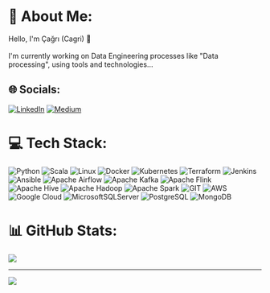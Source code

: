 # 💫 About Me:
Hello, I'm Çağrı (Cagri) 👋<br><br>
I'm currently working on Data Engineering processes like "Data processing", using tools and technologies...

## 🌐 Socials:
[![LinkedIn](https://img.shields.io/badge/LinkedIn-%230077B5.svg?logo=linkedin&logoColor=white)](https://linkedin.com/in/m-çağrı-aktaş-6998a3216)
[![Medium](https://img.shields.io/badge/Medium-12100E?style=for-the-badge&logo=medium&logoColor=white)](https://medium.com/@mucagriaktas)

# 💻 Tech Stack:
![Python](https://img.shields.io/badge/python-3670A0?style=for-the-badge&logo=python&logoColor=ffdd54) 
![Scala](https://img.shields.io/badge/Scala-%23DC322F.svg?style=for-the-badge&logo=scala&logoColor=white)
![Linux](https://img.shields.io/badge/Linux-FCC624?style=for-the-badge&logo=linux&logoColor=black) 
![Docker](https://img.shields.io/badge/docker-%230db7ed.svg?style=for-the-badge&logo=docker&logoColor=white) 
![Kubernetes](https://img.shields.io/badge/kubernetes-%23326ce5.svg?style=for-the-badge&logo=kubernetes&logoColor=white)
![Terraform](https://img.shields.io/badge/Terraform-FCC624?style=for-the-badge&logo=terraform&logoColor=black)
![Jenkins](https://img.shields.io/badge/Jenkins-D24939?logo=jenkins&logoColor=white)
![Ansible](https://img.shields.io/badge/ansible-EE0000?style=plastic&logo=ansible&logoColor=white)
![Apache Airflow](https://img.shields.io/badge/Apache%20Airflow-017CEE?style=for-the-badge&logo=Apache%20Airflow&logoColor=white) 
![Apache Kafka](https://img.shields.io/badge/Apache_Kafka-231F20?style=for-the-badge&logo=apache-kafka&logoColor=white)
![Apache Flink](https://img.shields.io/badge/Apache%20Flink-E6526F?style=for-the-badge&logo=Apache%20Flink&logoColor=white)
![Apache Hive](https://img.shields.io/badge/Apache%20Hive-FDEE21?style=for-the-badge&logo=apachehive&logoColor=black)
![Apache Hadoop](https://img.shields.io/badge/Apache%20Hadoop-66CCFF?style=for-the-badge&logo=apachehadoop&logoColor=black)
![Apache Spark](https://img.shields.io/badge/Apache%20Spark-FDEE21?style=for-the-badge&logo=apachespark&logoColor=black)
![GIT](https://img.shields.io/badge/Git-fc6d26?style=for-the-badge&logo=git&logoColor=white) 
![AWS](https://img.shields.io/badge/AWS-232F3E?style=for-the-badge&logo=amazon-aws&logoColor=white) 
![Google Cloud](https://img.shields.io/badge/GoogleCloud-%234285F4.svg?style=for-the-badge&logo=google-cloud&logoColor=white)
![MicrosoftSQLServer](https://img.shields.io/badge/Microsoft%20SQL%20Server-CC2927?style=for-the-badge&logo=microsoft%20sql%20server&logoColor=white) 
![PostgreSQL](https://img.shields.io/badge/postgres-%23316192.svg?style=for-the-badge&logo=postgresql&logoColor=white)
![MongoDB](https://img.shields.io/badge/MongoDB-%234ea94b.svg?style=for-the-badge&logo=mongodb&logoColor=white)


# 📊 GitHub Stats:
![](https://github-readme-stats.vercel.app/api/top-langs/?username=mcagriaktas&theme=blueberry&hide_border=false&include_all_commits=true&count_private=false&layout=compact&exclude_repo=dbt_data_piplene&hide=html)

---
[![](https://visitcount.itsvg.in/api?id=mcagriaktas&icon=0&color=0)](https://visitcount.itsvg.in)

<!-- Proudly created with GPRM ( https://gprm.itsvg.in ) -->
